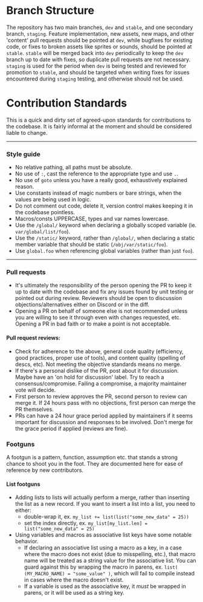# Branch Structure
The repository has two main branches, `dev` and `stable`, and one secondary branch, `staging`. Feature implementation, new assets, new maps, and other 'content' pull requests should be pointed at `dev`, while bugfixes for existing code, or fixes to broken assets like sprites or sounds, should be pointed at `stable`. `stable` will be merged back into `dev` periodically to keep the `dev` branch up to date with fixes, so duplicate pull requests are not necessary. `staging` is used for the period when `dev` is being tested and reviewed for promotion to `stable`, and should be targeted when writing fixes for issues encountered during `staging` testing, and otherwise should not be used.

# Contribution Standards

This is a quick and dirty set of agreed-upon standards for contributions to the codebase. It is fairly informal at the moment and should be considered liable to change.

---

### Style guide

- No relative pathing, all paths must be absolute.
- No use of `:`, cast the reference to the appropriate type and use `.`.
- No use of `goto` unless you have a really good, exhaustively explained reason.
- Use constants instead of magic numbers or bare strings, when the values are being used in logic.
- Do not comment out code, delete it, version control makes keeping it in the codebase pointless.
- Macros/consts UPPERCASE, types and var names lowercase.
- Use the `/global/` keyword when declaring a globally scoped variable (ie. `var/global/list/foo`).
- Use the `/static/` keyword, rather than `/global/`, when declaring a static member variable that should be static (`/obj/var/static/foo`).
- Use `global.foo` when referencing global variables (rather than just `foo`).

---

### Pull requests
- It's ultimately the responsibility of the person opening the PR to keep it up to date with the codebase and fix any issues found by unit testing or pointed out during review. Reviewers should be open to discussion objections/alternatives either on Discord or in the diff.
- Opening a PR on behalf of someone else is not recommended unless you are willing to see it through even with changes requested, etc. Opening a PR in bad faith or to make a point is not acceptable.

#### Pull request reviews:
- Check for adherence to the above, general code quality (efficiency, good practices, proper use of tools), and content quality (spelling of descs, etc). Not meeting the objective standards means no merge.
- If there's a personal dislike of the PR, post about it for discussion. Maybe have an 'on hold for discussion' label. Try to reach a consensus/compromise. Failing a compromise, a majority maintainer vote will decide.
- First person to review approves the PR, second person to review can merge it. If 24 hours pass with no objections, first person can merge the PR themselves.
- PRs can have a 24 hour grace period applied by maintainers if it seems important for discussion and responses to be involved. Don't merge for the grace period if applied (reviews are fine).

### Footguns
A footgun is a pattern, function, assumption etc. that stands a strong chance to shoot you in the foot. They are documented here for ease of reference by new contributors.

#### List footguns
- Adding lists to lists will actually perform a merge, rather than inserting the list as a new record. If you want to insert a list into a list, you need to either:
    - double-wrap it, ex. `my_list += list(list("some_new_data" = 25))`
    - set the index directly, ex. `my_list[my_list.len] = list("some_new_data" = 25)`
- Using variables and macros as associative list keys have some notable behavior.
    - If declaring an associative list using a macro as a key, in a case where the macro does not exist (due to misspelling, etc.), that macro name will be treated as a string value for the associative list. You can guard against this by wrapping the macro in parens, ex. `list( (MY_MACRO_NAME) = "some_value" )`, which will fail to compile instead in cases where the macro doesn't exist.
    - If a variable is used as the associative key, it *must* be wrapped in parens, or it will be used as a string key.